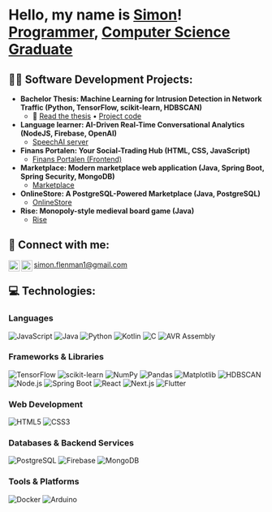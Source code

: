 <h1>Hello, my name is <a href="https://www.linkedin.com/in/simon-flenman-97b919308/">Simon</a>! <br/><a href="https://github.com/simonflenman">Programmer</a>, <a href="https://www.linkedin.com/in/simon-flenman-97b919308/">Computer Science Graduate</a></h1>

<h2>👨‍💻 Software Development Projects:</h2>

- <b>Bachelor Thesis: Machine Learning for Intrusion Detection in Network Traffic (Python, TensorFlow, scikit-learn, HDBSCAN)</b>
  - 📄&nbsp;<a href="https://mau.diva-portal.org/smash/record.jsf?dswid=4651&pid=diva2%3A1984505&c=1&searchType=SIMPLE&language=sv&query=Simon+Flenman&af=%5B%5D&aq=%5B%5B%5D%5D&aq2=%5B%5B%5D%5D&aqe=%5B%5D&noOfRows=50&sortOrder=author_sort_asc&sortOrder2=title_sort_asc&onlyFullText=false&sf=all">Read the thesis</a> • <a href="https://github.com/simonflenman/intrusion-detection-thesis">Project code</a>
- <b>Language learner: AI-Driven Real-Time Conversational Analytics (NodeJS, Firebase, OpenAI)</b>  
  - <a href="https://github.com/marcuslarsson92/SpeechAI_Server">SpeechAI server</a>
- <b>Finans Portalen: Your Social-Trading Hub (HTML, CSS, JavaScript)</b>  
  - <a href="https://github.com/marcuslarsson92/FP_First">Finans Portalen (Frontend)</a>
- <b>Marketplace: Modern marketplace web application (Java, Spring Boot, Spring Security, MongoDB)</b>  
  - <a href="https://github.com/Just4rthur/MarketPlace/tree/main">Marketplace</a>
- <b>OnlineStore: A PostgreSQL-Powered Marketplace (Java, PostgreSQL)</b>  
  - <a href="https://github.com/marcuslarsson92/OnlineStore">OnlineStore</a>
- <b>Rise: Monopoly-style medieval board game (Java)</b>  
  - <a href="https://github.com/Villie99/Rise-Project">Rise</a>

<h2> 🤳 Connect with me:</h2>

[<img align="left" alt="LinkedIn" width="22px" src="https://cdn.jsdelivr.net/npm/simple-icons@v3/icons/linkedin.svg" />][linkedin]
[<img align="left" alt="Instagram" width="22px" src="https://cdn.jsdelivr.net/npm/simple-icons@v3/icons/instagram.svg" />][instagram]
simon.flenman1@gmail.com

[linkedin]: https://www.linkedin.com/in/simon-flenman-97b919308/
[instagram]: https://www.instagram.com/simonflenman/

<h2> 💻 Technologies:</h2>

### **Languages**
![JavaScript](https://img.shields.io/badge/JAVASCRIPT-F7DF1E?style=for-the-badge&logo=javascript&logoColor=black)
![Java](https://img.shields.io/badge/JAVA-007396?style=for-the-badge&logo=java&logoColor=white)
![Python](https://img.shields.io/badge/PYTHON-3776AB?style=for-the-badge&logo=python&logoColor=white)
![Kotlin](https://img.shields.io/badge/KOTLIN-0095D5?style=for-the-badge&logo=kotlin&logoColor=white)
![C](https://img.shields.io/badge/C-A8B9CC?style=for-the-badge&logo=c&logoColor=white)
![AVR Assembly](https://img.shields.io/badge/AVR%20ASSEMBLY-FF5733?style=for-the-badge)

### **Frameworks & Libraries**
![TensorFlow](https://img.shields.io/badge/TENSORFLOW-FF6F00?style=for-the-badge&logo=tensorflow&logoColor=white)
![scikit-learn](https://img.shields.io/badge/SKLEARN-F7931E?style=for-the-badge&logo=scikit-learn&logoColor=white)
![NumPy](https://img.shields.io/badge/NUMPY-013243?style=for-the-badge&logo=numpy&logoColor=white)
![Pandas](https://img.shields.io/badge/PANDAS-150458?style=for-the-badge&logo=pandas&logoColor=white)
![Matplotlib](https://img.shields.io/badge/MATPLOTLIB-11557C?style=for-the-badge&logo=matplotlib&logoColor=white)
![HDBSCAN](https://img.shields.io/badge/HDBSCAN-0B4F6C?style=for-the-badge&logo=data:image/svg+xml;base64,PHN2ZyB3aWR0aD0iMzEiIGhlaWdodD0iMzEiIHhtbG5zPSJodHRwOi8vd3d3LnczLm9yZy8yMDAwL3N2ZyIvPg==)
![Node.js](https://img.shields.io/badge/NODE.JS-339933?style=for-the-badge&logo=node.js&logoColor=white)
![Spring Boot](https://img.shields.io/badge/SPRING%20BOOT-6DB33F?style=for-the-badge&logo=spring-boot&logoColor=white)
![React](https://img.shields.io/badge/REACT-20232A?style=for-the-badge&logo=react&logoColor=61DAFB)
![Next.js](https://img.shields.io/badge/NEXT.JS-000000?style=for-the-badge&logo=next.js&logoColor=white)
![Flutter](https://img.shields.io/badge/FLUTTER-02569B?style=for-the-badge&logo=flutter&logoColor=white)

### **Web Development**
![HTML5](https://img.shields.io/badge/HTML5-E34F26?style=for-the-badge&logo=html5&logoColor=white)
![CSS3](https://img.shields.io/badge/CSS3-1572B6?style=for-the-badge&logo=css3&logoColor=white)

### **Databases & Backend Services**
![PostgreSQL](https://img.shields.io/badge/POSTGRESQL-316192?style=for-the-badge&logo=postgresql&logoColor=white)
![Firebase](https://img.shields.io/badge/FIREBASE-FFCA28?style=for-the-badge&logo=firebase&logoColor=black)
![MongoDB](https://img.shields.io/badge/MONGODB-47A248?style=for-the-badge&logo=mongodb&logoColor=white)

### **Tools & Platforms**
![Docker](https://img.shields.io/badge/DOCKER-2496ED?style=for-the-badge&logo=docker&logoColor=white)
![Arduino](https://img.shields.io/badge/ARDUINO-00979D?style=for-the-badge&logo=arduino&logoColor=white)
